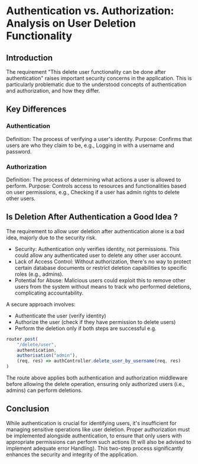 # Authentication vs. Authorization: Analysis on User Deletion Functionality

## Introduction
The requirement "This delete user functionality can be done after authentication" raises important security concerns in the application. This is particularly problematic due to the understood concepts of authentication and authorization, and how they differ.

## Key Differences
### Authentication
Definition: The process of verifying a user's identity.
Purpose: Confirms that users are who they claim to be, e.g., Logging in with a username and password.

### Authorization
Definition: The process of determining what actions a user is allowed to perform.
Purpose: Controls access to resources and functionalities based on user permissions, e.g., Checking if a user has admin rights to delete other users.

## Is Deletion After Authentication a Good Idea ?
The requirement to allow user deletion after authentication alone is a bad idea, majorly due to the security risk. 

- Security: Authentication only verifies identity, not permissions. This could allow any authenticated user to delete any other user account.
- Lack of Access Control: Without authorization, there's no way to protect certain database documents or restrict deletion capabilities to specific roles (e.g., admins).
- Potential for Abuse: Malicious users could exploit this to remove other users from the system without means to track who performed deletions, complicating accountability.

A secure approach involves:
- Authenticate the user (verify identity)
- Authorize the user (check if they have permission to delete users)
- Perform the deletion only if both steps are successful
e.g.

```javaScript
router.post(
    "/delete/user",
    authentication,
    authorisation("admin"),
    (req, res) => authController.delete_user_by_username(req, res)
)
```

The route above applies both authentication and authorization middleware before allowing the delete operation, ensuring only authorized users (i.e., admins) can perform deletions.

## Conclusion
While authentication is crucial for identifying users, it's insufficient for managing sensitive operations like user deletion. Proper authorization must be implemented alongside authentication, to ensure that only users with appropriate permissions can perform such actions (It will also be advised to implement adequate error Handling). This two-step process significantly enhances the security and integrity of the application.